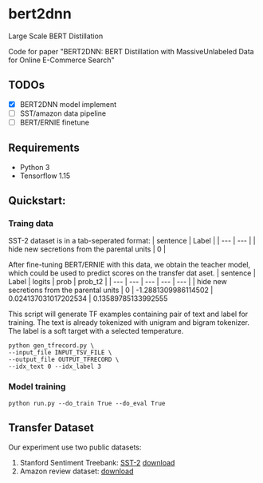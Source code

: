 # bert2dnn
Large Scale BERT Distillation 

Code for paper "BERT2DNN: BERT Distillation with MassiveUnlabeled Data for Online E-Commerce Search"

## TODOs
- [x] BERT2DNN model implement
- [ ] SST/amazon data pipeline
- [ ] BERT/ERNIE finetune

## Requirements
* Python 3
* Tensorflow 1.15

## Quickstart: 
### Traing data
SST-2 dataset is in a tab-seperated format:
| sentence | Label |
| --- | --- | 
| hide new secretions from the parental units | 0 |

After fine-tuning BERT/ERNIE with this data, we obtain the teacher model, which could be used to predict scores on the transfer dat
aset. 
| sentence | Label | logits | prob | prob_t2 |
| --- | --- | --- | --- | --- |
| hide new secretions from the parental units | 0 | -1.2881309986114502 | 0.024137031017202534 | 0.13589785133992555

This script will generate TF examples containing pair of text and label for training. The text is already tokenized with unigram and bigram tokenizer. The label is a soft target with a selected temperature.
```
python gen_tfrecord.py \
--input_file INPUT_TSV_FILE \
--output_file OUTPUT_TFRECORD \
--idx_text 0 --idx_label 3
```

### Model training
```
python run.py --do_train True --do_eval True
```


<!-- ## Steps
1. Download SST dataset
2. Fine tuning BERT-base model for SST classification task
3. Download another large comment sentiment classification dataset: amazon review dataset
4. Use the fine-tuned BERT model to predict labels for amazon review data
5. Train BERT2DNN model with transfer dataset -->


## Transfer Dataset
Our experiment use two public datasets:
1. Stanford Sentiment Treebank: [SST-2](https://nlp.stanford.edu/sentiment/index.html) [download](https://firebasestorage.googleapis.com/v0/b/mtl-sentence-representations.appspot.com/o/data%2FSST-2.zip?alt=media&token=aabc5f6b-e466-44a2-b9b4-cf6337f84ac8)
2. Amazon review dataset: [download](https://snap.stanford.edu/data/movies.txt.gz)


